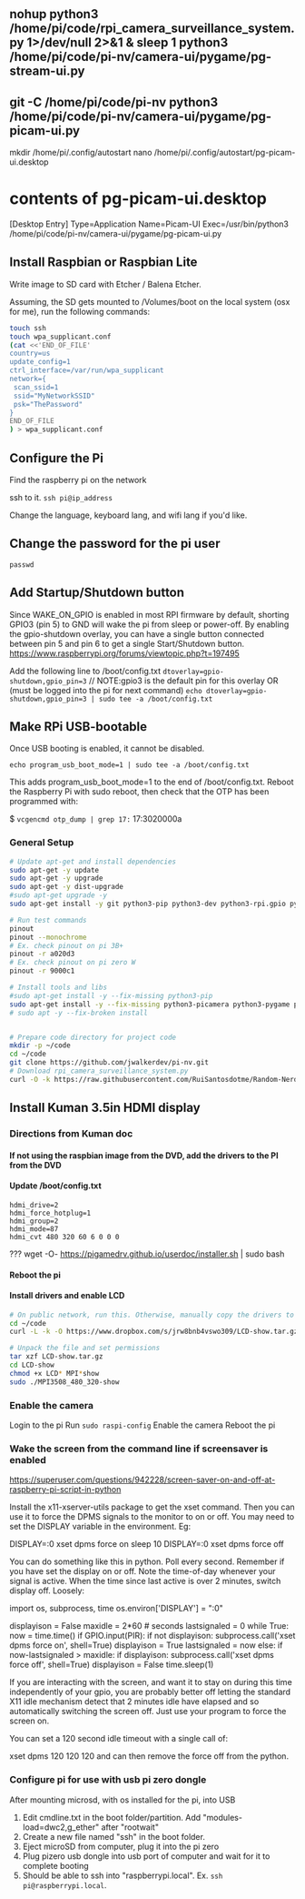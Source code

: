 #


nohup python3 /home/pi/code/rpi_camera_surveillance_system.py 1>/dev/null 2>&1 &
sleep 1
python3 /home/pi/code/pi-nv/camera-ui/pygame/pg-stream-ui.py
---
git -C /home/pi/code/pi-nv
python3 /home/pi/code/pi-nv/camera-ui/pygame/pg-picam-ui.py
---
mkdir /home/pi/.config/autostart
nano /home/pi/.config/autostart/pg-picam-ui.desktop
# contents of pg-picam-ui.desktop
[Desktop Entry]
Type=Application
Name=Picam-UI
Exec=/usr/bin/python3 /home/pi/code/pi-nv/camera-ui/pygame/pg-picam-ui.py


## Install Raspbian or Raspbian Lite

Write image to SD card with Etcher / Balena Etcher.

Assuming, the SD gets mounted to /Volumes/boot on the local system (osx for me), run the following commands:
```bash
touch ssh
touch wpa_supplicant.conf
(cat <<'END_OF_FILE'
country=us
update_config=1
ctrl_interface=/var/run/wpa_supplicant
network={
 scan_ssid=1
 ssid="MyNetworkSSID"
 psk="ThePassword"
}
END_OF_FILE
) > wpa_supplicant.conf
```

## Configure the Pi

Find the raspberry pi on the network

ssh to it.
`ssh pi@ip_address`

Change the language, keyboard lang, and wifi lang if you'd like.

## Change the password for the pi user
`passwd`

## Add Startup/Shutdown button

Since WAKE_ON_GPIO is enabled in most RPI firmware by default, shorting GPIO3 (pin 5) to GND will wake the pi from sleep or power-off.  By enabling the gpio-shutdown overlay, you can have a single button connected between pin 5 and pin 6 to get a single Start/Shutdown button.
https://www.raspberrypi.org/forums/viewtopic.php?t=197495

Add the following line to /boot/config.txt
`dtoverlay=gpio-shutdown,gpio_pin=3`    // NOTE:gpio3 is the default pin for this overlay
OR (must be logged into the pi for next command)
`echo dtoverlay=gpio-shutdown,gpio_pin=3 | sudo tee -a /boot/config.txt`


## Make RPi USB-bootable
Once USB booting is enabled, it cannot be disabled.

`echo program_usb_boot_mode=1 | sudo tee -a /boot/config.txt`

This adds program_usb_boot_mode=1 to the end of /boot/config.txt. Reboot the Raspberry Pi with sudo reboot, then check that the OTP has been programmed with:

$ `vcgencmd otp_dump | grep 17:`
17:3020000a

### General Setup
```bash
# Update apt-get and install dependencies
sudo apt-get -y update
sudo apt-get -y upgrade
sudo apt-get -y dist-upgrade
#sudo apt-get upgrade -y
sudo apt-get install -y git python3-pip python3-dev python3-rpi.gpio python3-gpiozero python3-picamera python3-pygame python3-opencv

# Run test commands
pinout
pinout --monochrome
# Ex. check pinout on pi 3B+
pinout -r a020d3
# Ex. check pinout on pi zero W
pinout -r 9000c1

# Install tools and libs
#sudo apt-get install -y --fix-missing python3-pip
sudo apt-get install -y --fix-missing python3-picamera python3-pygame python3-opencv
# sudo apt -y --fix-broken install


# Prepare code directory for project code
mkdir -p ~/code
cd ~/code
git clone https://github.com/jwalkerdev/pi-nv.git
# Download rpi_camera_surveillance_system.py
curl -O -k https://raw.githubusercontent.com/RuiSantosdotme/Random-Nerd-Tutorials/master/Projects/rpi_camera_surveillance_system.py
```

## Install Kuman 3.5in HDMI display
### Directions from Kuman doc
#### If not using the raspbian image from the DVD, add the drivers to the PI from the DVD

#### Update /boot/config.txt
```
hdmi_drive=2
hdmi_force_hotplug=1
hdmi_group=2
hdmi_mode=87
hdmi_cvt 480 320 60 6 0 0 0
```


???
wget -O- https://pigamedrv.github.io/userdoc/installer.sh | sudo bash



#### Reboot the pi

#### Install drivers and enable LCD

```bash
# On public network, run this. Otherwise, manually copy the drivers to the pi
cd ~/code
curl -L -k -O https://www.dropbox.com/s/jrw8bnb4vswo309/LCD-show.tar.gz

# Unpack the file and set permissions
tar xzf LCD-show.tar.gz
cd LCD-show
chmod +x LCD* MPI*show
sudo ./MPI3508_480_320-show
```

### Enable the camera

Login to the pi
Run `sudo raspi-config`
Enable the camera
Reboot the pi


### Wake the screen from the command line if screensaver is enabled
https://superuser.com/questions/942228/screen-saver-on-and-off-at-raspberry-pi-script-in-python

Install the x11-xserver-utils package to get the xset command. Then you can use it to force the DPMS signals to the monitor to on or off. You may need to set the DISPLAY variable in the environment. Eg:

DISPLAY=:0 xset dpms force on
sleep 10
DISPLAY=:0 xset dpms force off

You can do something like this in python. Poll every second. Remember if you have set the display on or off. Note the time-of-day whenever your signal is active. When the time since last active is over 2 minutes, switch display off. Loosely:

import os, subprocess, time
os.environ['DISPLAY'] = ":0"

displayison = False
maxidle = 2*60 # seconds
lastsignaled = 0
while True:
    now = time.time()
    if GPIO.input(PIR):
        if not displayison:
            subprocess.call('xset dpms force on', shell=True)
            displayison = True
        lastsignaled = now
    else:
        if now-lastsignaled > maxidle:
            if displayison:
                subprocess.call('xset dpms force off', shell=True)
                displayison = False
    time.sleep(1)

If you are interacting with the screen, and want it to stay on during this time independently of your gpio, you are probably better off letting the standard X11 idle mechanism detect that 2 minutes idle have elapsed and so automatically switching the screen off. Just use your program to force the screen on.

You can set a 120 second idle timeout with a single call of:

xset dpms 120 120 120
and can then remove the force off from the python.


### Configure pi for use with usb pi zero dongle
After mounting microsd, with os installed for the pi, into USB
1. Edit cmdline.txt in the boot folder/partition. Add "modules-load=dwc2,g_ether" after "rootwait"
2. Create a new file named "ssh" in the boot folder.
3. Eject microSD from computer, plug it into the pi zero
4. Plug pizero usb dongle into usb port of computer and wait for it to complete booting
5. Should be able to ssh into "raspberrypi.local". Ex. `ssh pi@raspberrypi.local`.
